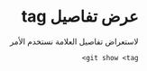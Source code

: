 <div dir="rtl">

# عرض تفاصيل tag

لاستعراض تفاصيل العلامة نستخدم الأمر

`git show <tag>`


 </div>
